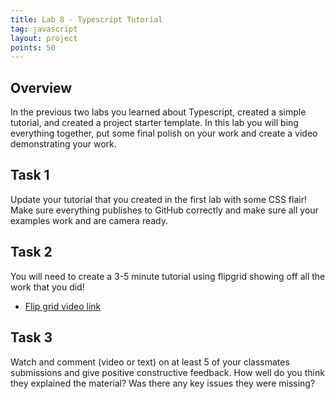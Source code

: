 ```yaml
---
title: Lab 8 - Typescript Tutorial
tag: javascript
layout: project
points: 50
---
```


## Overview

In the previous two labs you learned about Typescript, created a simple tutorial,
and created a project starter template. In this lab you will bing everything
together, put some final polish on your work and create a video demonstrating
your work.

## Task 1

Update your tutorial that you created in the first lab with some CSS flair! Make
sure everything publishes to GitHub correctly and make sure all your examples
work and are camera ready.

## Task 2

You will need to create a 3-5 minute tutorial using flipgrid showing off all
the work that you did!

- [Flip grid video link](https://flip.com/1f57da05)

## Task 3

Watch and comment (video or text) on at least 5 of your classmates submissions
and give positive constructive feedback. How well do you think they explained
the material? Was there any key issues they were missing?
